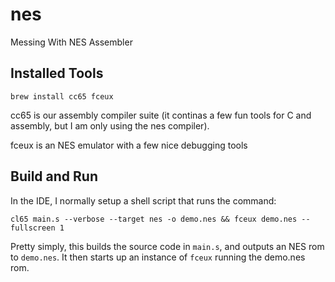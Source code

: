 # nes
Messing With NES Assembler

## Installed Tools
```shell
brew install cc65 fceux
```
cc65 is our assembly compiler suite (it continas a few fun tools for C and assembly, but I am only using the nes compiler).

fceux is an NES emulator with a few nice debugging tools

## Build and Run
In the IDE, I normally setup a shell script that runs the command:
```shell
cl65 main.s --verbose --target nes -o demo.nes && fceux demo.nes --fullscreen 1
```
Pretty simply, this builds the source code in `main.s`, and outputs an NES rom to `demo.nes`. It then starts up an instance of `fceux` running the demo.nes rom.
